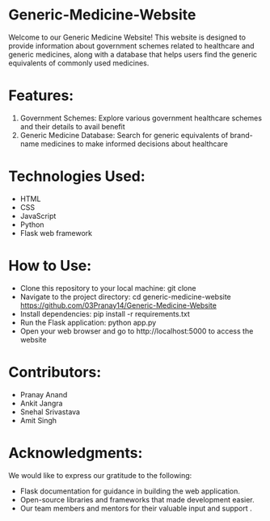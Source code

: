 # Generic-Medicine-Website
Welcome to our Generic Medicine Website! This website is designed to provide information about government schemes related to healthcare and generic medicines, along with a database that helps users find the generic equivalents of commonly used medicines.
# Features:
1. Government Schemes: Explore various government healthcare schemes and their details to avail benefit
2. Generic Medicine Database: Search for generic equivalents of brand-name medicines to make informed decisions about healthcare
# Technologies Used:
* HTML
* CSS
* JavaScript
* Python
* Flask web framework
# How to Use:
* Clone this repository to your local machine:
git clone 
* Navigate to the project directory:
cd generic-medicine-website
https://github.com/03Pranay14/Generic-Medicine-Website
* Install dependencies:
pip install -r requirements.txt
* Run the Flask application:
python app.py
* Open your web browser and go to http://localhost:5000 to access the website
# Contributors:
* Pranay Anand
* Ankit Jangra
* Snehal Srivastava
* Amit Singh
# Acknowledgments:
We would like to express our gratitude to the following:
* Flask documentation for guidance in building the web application.
* Open-source libraries and frameworks that made development easier.
* Our team members and mentors for their valuable input and support
.
